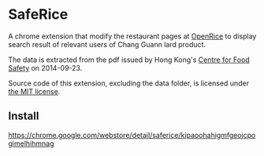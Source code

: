 # SafeRice

A chrome extension that modify the restaurant pages at [OpenRice](http://www.openrice.com/) to display search result of relevant users of Chang Guann lard product.

The data is extracted from the pdf issued by Hong Kong's [Centre for Food Safety](http://www.cfs.gov.hk/) on 2014-09-23.

Source code of this extension, excluding the data folder, is licensed under [the MIT license](LICENSE.md).

## Install

https://chrome.google.com/webstore/detail/saferice/kipaoohahigmfgeojcpogimelhihmnag
